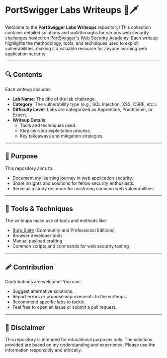 # PortSwigger Labs Writeups 🐞🗡️

Welcome to the **PortSwigger Labs Writeups** repository! This collection contains detailed solutions and walkthroughs for various web security challenges hosted on [PortSwigger's Web Security Academy](https://portswigger.net/web-security). Each writeup highlights the methodology, tools, and techniques used to exploit vulnerabilities, making it a valuable resource for anyone learning web application security.

---

## 🔍 Contents

Each writeup includes:

- **Lab Name**: The title of the lab challenge.
- **Category**: The vulnerability type (e.g., SQL Injection, XSS, CSRF, etc.).
- **Difficulty Level**: Labs are categorized as Apprentice, Practitioner, or Expert.
- **Writeup Details**:
  - Tools and techniques used.
  - Step-by-step exploitation process.
  - Key takeaways and mitigation strategies.

---

## 📡 Purpose

This repository aims to:
- Document my learning journey in web application security.
- Share insights and solutions for fellow security enthusiasts.
- Serve as a study resource for mastering common web vulnerabilities.

---

## 🦊 Tools & Techniques

The writeups make use of tools and methods like:
- [Burp Suite](https://portswigger.net/burp) (Community and Professional Editions)
- Browser developer tools
- Manual payload crafting
- Common scripts and commands for web security testing

---

## 🩹 Contribution
Contributions are welcome! You can:
- Suggest alternative solutions.
- Report errors or propose improvements to the writeups.
- Recommend specific labs to tackle.
- Feel free to open an issue or submit a pull request.

---

## 🧨 Disclaimer
This repository is intended for educational purposes only. The solutions provided are based on my understanding and experience. Please use the information responsibly and ethically.
